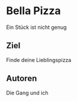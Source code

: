 # Bella Pizza
Ein Stück ist nicht genug

## Ziel
Finde deine Lieblingspizza

## Autoren
Die Gang und ich
